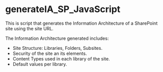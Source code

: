# generateIA_SP_JavaScript 

This is script that generates the Information Architecture of a SharePoint site using the site URL.

The Information Architecture generated includes:
* Site Structure: Libraries, Folders, Subsites.
* Security of the site an its elements.
* Content Types used in each library of the site.
* Default values per library.

